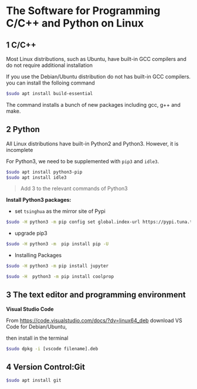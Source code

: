 # The Software for Programming C/C++ and  Python on Linux

## 1 C/C++

Most Linux distributions, such as Ubuntu, have built-in GCC compilers and do not require additional installation

If you use the Debian/Ubuntu distribution do not has built-in GCC compilers. you can install the folloing command
 
```bash 
$sudo apt install build-essential
```
The command installs a bunch of new packages including gcc, g++ and make.

## 2 Python

All Linux distributions have built-in Python2 and Python3. However, it is incomplete

For Python3, we need to be supplemented with `pip3` and `idle3`.

```bash
$sudo apt install python3-pip
$sudo apt install idle3
```

>  Add 3 to the relevant commands of Python3

**Install Python3 packages:**

* set `tsinghua` as the mirror site of Pypi

```bash
$sudo -H python3 -m pip config set global.index-url https://pypi.tuna.tsinghua.edu.cn/simple
```

* upgrade pip3

```bash
$sudo -H python3 -m  pip install pip -U
```
* Installing Packages

```bash
$sudo -H python3 -m pip install jupyter 
```

```bash
$sudo -H  python3 -m pip install coolprop 
```

## 3 The text editor and programming environment

**Visual Studio Code**

From  https://code.visualstudio.com/docs/?dv=linux64_deb  download VS Code for Debian/Ubuntu,

then install in the terminal

```bash
$sudo dpkg -i [vscode filename].deb
```

## 4 Version Control:Git

```bash 
$sudo apt install git
```
